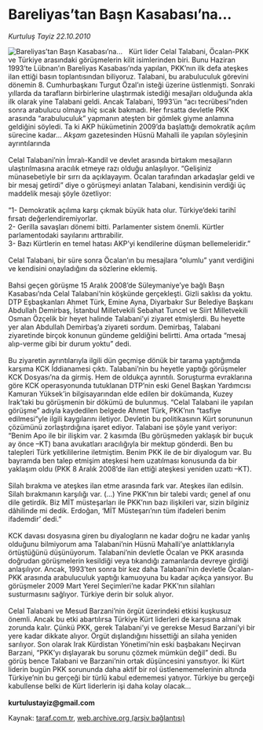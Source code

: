 # Bareliyas’tan Başn Kasabası’na...

*Kurtuluş Tayiz 22.10.2010*

<div class="yazi"><img align="left" alt="Bareliyas’tan Başn Kasabası’na..." border="0" src="http://www.taraf.com.tr/fotoraflar/makaleler/bareliyas-tan-basn-kasabasi-na_4795_orijinal.jpg" style="border-right-width:10px; border-color:#FFFFFF"/>Kürt lider Celal Talabani, Öcalan-PKK ve Türkiye arasındaki görüşmelerin kilit isimlerinden biri. Bunu Haziran 1993’te Lübnan’ın Bareliyas Kasabası’nda yapılan, PKK’nın ilk defa ateşkes ilan ettiği basın toplantısından biliyoruz. Talabani, bu arabuluculuk görevini dönemin 8. Cumhurbaşkanı Turgut Özal’ın isteği üzerine üstlenmişti. Sonraki yıllarda da tarafların birbirlerine ulaştırmak istediği mesajları olduğunda akla ilk olarak yine Talabani geldi. Ancak Talabani, 1993’ün “acı tecrübesi”nden sonra arabulucu olmaya hiç sıcak bakmadı. Her fırsatta devletle PKK arasında “arabuluculuk” yapmanın ateşten bir gömlek giyme anlamına geldiğini söyledi. Ta ki AKP hükümetinin 2009’da başlattığı demokratik açılım sürecine kadar... <i>Akşam</i> gazetesinden Hüsnü Mahalli ile yapılan söyleşinin ayrıntılarında <br/><br/>Celal Talabani’nin İmralı-Kandil ve devlet arasında birtakım mesajların ulaştırılmasına aracılık etmeye razı olduğu anlaşılıyor. “Gelişiniz münasebetiyle bir sırrı da açıklayayım. Öcalan tarafından arkadaşlar geldi ve bir mesaj getirdi” diye o görüşmeyi anlatan Talabani, kendisinin verdiği üç maddelik mesajı şöyle özetliyor: <br/><br/>“1- Demokratik açılıma karşı çıkmak büyük hata olur. Türkiye’deki tarihî fırsatı değerlendiremiyorlar. <br/>2- Gerilla savaşları dönemi bitti. Parlamenter sistem önemli. Kürtler parlamentodaki sayılarını arttırabilir. <br/>3- Bazı Kürtlerin en temel hatası AKP’yi kendilerine düşman bellemeleridir.” <br/><br/>Celal Talabani, bir süre sonra Öcalan’ın bu mesajlara “olumlu” yanıt verdiğini ve kendisini onayladığını da sözlerine eklemiş. <br/><br/>Bahsi geçen görüşme 15 Aralık 2008’de Süleymaniye’ye bağlı Başn Kasabası’nda Celal Talabani’nin köşkünde gerçekleşti. Gizli saklısı da yoktu. DTP Eşbaşkanları Ahmet Türk, Emine Ayna, Diyarbakır Sur Belediye Başkanı Abdullah Demirbaş, İstanbul Milletvekili Sebahat Tuncel ve Siirt Milletvekili Osman Özçelik bir heyet halinde Talabani’yi ziyaret etmişlerdi. Bu heyette yer alan Abdullah Demirbaş’a ziyareti sordum. Demirbaş, Talabani ziyaretinde birçok konunun gündeme geldiğini belirtti. Ama ortada “mesaj alıp-verme gibi bir durum yoktu” dedi. <br/><br/>Bu ziyaretin ayrıntılarıyla ilgili dün geçmişe dönük bir tarama yaptığımda karşıma KCK İddianamesi çıktı. Talabani’nin bu heyetle yaptığı görüşmeler KCK Dosyası’na da girmiş. Hem de oldukça ayrıntılı. Soruşturma evraklarına göre KCK operasyonunda tutuklanan DTP’nin eski Genel Başkan Yardımcısı Kamuran Yüksek’in bilgisayarından elde edilen bir dokümanda, Kuzey Irak’taki bu görüşmenin bir dökümü de bulunmuş. “Celal Talabani ile yapılan görüşme” adıyla kaydedilen belgede Ahmet Türk, PKK’nın “tasfiye edilmesi”yle ilgili kaygılarını iletiyor. Devletin bu politikasının Kürt sorununun çözümünü zorlaştırdığına işaret ediyor. Talabani ise şöyle yanıt veriyor: “Benim Apo ile bir ilişkim var. 2 kasımda (Bu görüşmeden yaklaşık bir buçuk ay önce –KT) bana avukatları aracılığıyla bir mektup gönderdi. Ben bu talepleri Türk yetkililerine iletmiştim. Benim PKK ile de bir diyalogum var. Bu bayramda ben talep etmişim ateşkesi hem uzatılması konusunda da bir yaklaşım oldu (PKK 8 Aralık 2008’de ilan ettiği ateşkesi yeniden uzattı –KT). <br/><br/>Silah bırakma ve ateşkes ilan etme arasında fark var. Ateşkes ilan edilsin. Silah bırakmanın karşılığı var. (...) Yine PKK’nın bir talebi vardı; genel af onu dile getirdik. Biz MİT müsteşarları ile PKK’nın bazı ilişkileri var, sizin bilginiz dâhilinde mi dedik. Erdoğan, ‘MİT Müsteşarı’nın tüm ifadeleri benim ifademdir’ dedi.” <br/><br/>KCK davası dosyasına giren bu diyalogların ne kadar doğru ne kadar yanlış olduğunu bilmiyorum ama Talabani’nin Hüsnü Mahalli’ye anlattıklarıyla örtüştüğünü düşünüyorum. Talabani’nin devletle Öcalan ve PKK arasında doğrudan görüşmelerin kesildiği veya tıkandığı zamanlarda devreye girdiği anlaşılıyor. Ancak, 1993’ten sonra bir kez daha Talabani’nin devletle Öcalan-PKK arasında arabuluculuk yaptığı kamuoyuna bu kadar açıkça yansıyor. Bu görüşmeler 2009 Mart Yerel Seçimleri’ne kadar PKK’nın silahları susturmasını sağlıyor. Türkiye derin bir soluk alıyor. <br/><br/>Celal Talabani ve Mesud Barzani’nin örgüt üzerindeki etkisi kuşkusuz önemli. Ancak bu etki abartılırsa Türkiye Kürt liderleri de karşısına almak zorunda kalır. Çünkü PKK, gerek Talabani’yi ve gerekse Mesud Barzani’yi bir yere kadar dikkate alıyor. Örgüt dışlandığını hissettiği an silaha yeniden sarılıyor. Son olarak Irak Kürdistan Yönetimi’nin eski başbakanı Neçirvan Barzani, “PKK’yı dışlayarak bu sorunu çözmek mümkün değil” dedi. Bu görüş bence Talabani ve Barzani’nin ortak düşüncesini yansıtıyor. İki Kürt liderin bugün PKK sorununda daha aktif bir rol üstlenememelerinin altında Türkiye’nin bu gerçeği bir türlü kabul edememesi yatıyor. Türkiye bu gerçeği kabullense belki de Kürt liderlerin işi daha kolay olacak... <b><br/><br/>kurtulustayiz@gmail.com</b></div>

Kaynak: [taraf.com.tr](http://www.taraf.com.tr:80/kurtulus-tayiz/makale-bareliyas-tan-basn-kasabasi-na.htm), [web.archive.org (arşiv bağlantısı)](http://web.archive.org/web/20101023170103/http://www.taraf.com.tr:80/kurtulus-tayiz/makale-bareliyas-tan-basn-kasabasi-na.htm)
